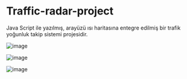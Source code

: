 # Traffic-radar-project
Java Script ile yazılmış, arayüzü ısı haritasına entegre edilmiş bir trafik yoğunluk takip sistemi projesidir.

![image](https://github.com/user-attachments/assets/a68ef556-f507-4a2d-a4b7-822d18e7751d)

![image](https://github.com/user-attachments/assets/e0f5cba0-1d68-4fd5-89ce-b9ffc4a29180)

![image](https://github.com/user-attachments/assets/1536c32b-64e1-412f-8fdf-d040034d4494)

